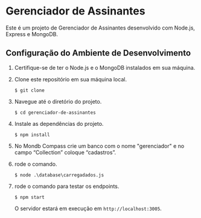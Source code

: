 # Gerenciador de Assinantes

Este é um projeto de Gerenciador de Assinantes desenvolvido com Node.js, Express e MongoDB.

## Configuração do Ambiente de Desenvolvimento

1. Certifique-se de ter o Node.js e o MongoDB instalados em sua máquina.

2. Clone este repositório em sua máquina local.

   ```
   $ git clone 
   ```

3. Navegue até o diretório do projeto.

   ```
   $ cd gerenciador-de-assinantes
   ```

4. Instale as dependências do projeto.

   ```
   $ npm install
   ```

5. No Mondb Compass crie um banco com o nome "gerenciador" e no campo “Collection” coloque “cadastros”.

   
6. rode o comando.

   ```
   $ node .\database\carregadados.js
   ```
6. rode o comando para testar os endpoints.

   ```
   $ npm start
   ```
   O servidor estará em execução em `http://localhost:3005`.


